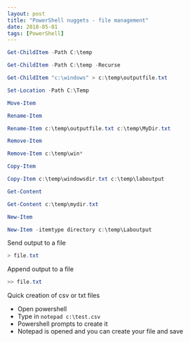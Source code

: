 ```yaml
---
layout: post
title: "PowerShell nuggets - file management"
date: 2018-05-01
tags: [PowerShell]
---
```


```powershell
Get-ChildItem -Path C:\temp
```

```powershell
Get-ChildItem -Path C:\temp -Recurse
```

```powershell
Get-ChildItem "c:\windows" > c:\temp\outputfile.txt
```

```powershell
Set-Location -Path C:\Temp
```

```powershell
Move-Item
```

```powershell
Rename-Item
```

```powershell
Rename-Item c:\temp\outputfile.txt c:\temp\MyDir.txt
```

```powershell
Remove-Item
```

```powershell
Remove-Item c:\temp\win*
```

```powershell
Copy-Item
```

```powershell
Copy-Item c:\temp\windowsdir.txt c:\temp\laboutput
```

```powershell
Get-Content
```

```powershell
Get-Content c:\temp\mydir.txt
```

```powershell
New-Item
```

```powershell
New-Item -itemtype directory c:\temp\Laboutput
```

Send output to a file

```powershell
> file.txt
```

Append output to a file

```powershell
>> file.txt
```

Quick creation of csv or txt files

* Open powershell
* Type in `notepad c:\test.csv`
* Powershell prompts to create it
* Notepad is opened and you can create your file and save

